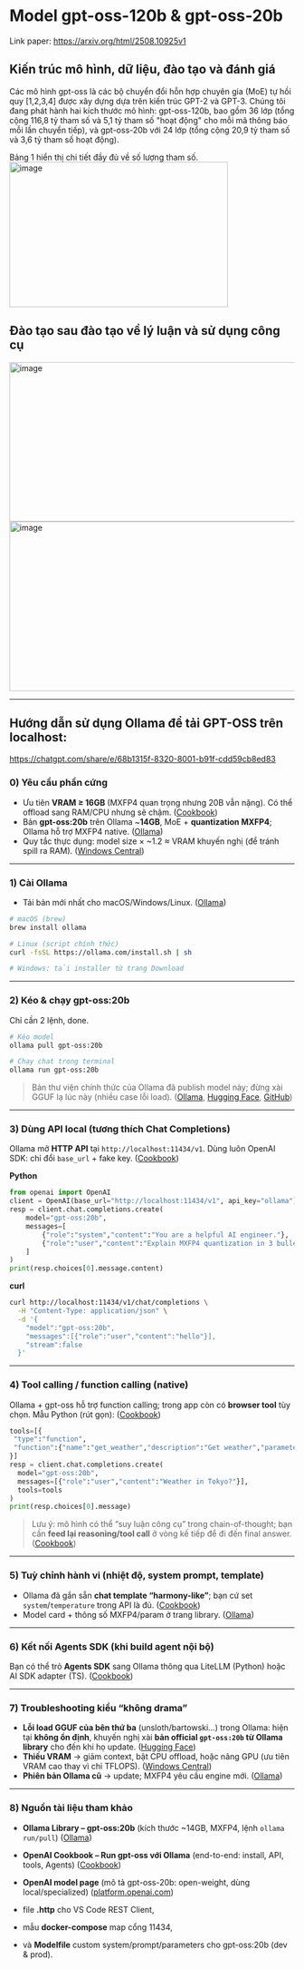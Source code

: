 # Model gpt-oss-120b & gpt-oss-20b

Link paper: https://arxiv.org/html/2508.10925v1

## Kiến trúc mô hình, dữ liệu, đào tạo và đánh giá
Các mô hình gpt-oss là các bộ chuyển đổi hỗn hợp chuyên gia (MoE) tự hồi quy [1,2,3,4] được xây dựng dựa trên kiến ​​trúc GPT-2 và GPT-3. 
Chúng tôi đang phát hành hai kích thước mô hình: gpt-oss-120b, bao gồm 36 lớp (tổng cộng 116,8 tỷ tham số và 5,1 tỷ tham số "hoạt động" cho mỗi mã thông báo mỗi lần chuyển tiếp), và gpt-oss-20b với 24 lớp (tổng cộng 20,9 tỷ tham số và 3,6 tỷ tham số hoạt động). 

Bảng 1 hiển thị chi tiết đầy đủ về số lượng tham số.
<img width="386" height="256" alt="image" src="https://github.com/user-attachments/assets/e0395f78-9b1c-4659-84fe-cb1a93b9745c" />

## Đào tạo sau đào tạo về lý luận và sử dụng công cụ
<img width="847" height="281" alt="image" src="https://github.com/user-attachments/assets/1bfbc6e4-d900-49cc-98ea-18025887865e" />
<img width="648" height="299" alt="image" src="https://github.com/user-attachments/assets/8cc0bfa9-398e-4cd1-8993-0f60ced0f596" />

---
## Hướng dẫn sử dụng Ollama để tải GPT-OSS trên localhost: 
https://chatgpt.com/share/e/68b1315f-8320-8001-b91f-cdd59cb8ed83

### 0) Yêu cầu phần cứng

* Ưu tiên **VRAM ≥ 16GB** (MXFP4 quan trọng nhưng 20B vẫn nặng). Có thể offload sang RAM/CPU nhưng sẽ chậm. ([Cookbook][1])
* Bản **gpt-oss:20b** trên Ollama \~**14GB**, MoE + **quantization MXFP4**; Ollama hỗ trợ MXFP4 native. ([Ollama][2])
* Quy tắc thực dụng: model size × \~1.2 ≈ VRAM khuyến nghị (để tránh spill ra RAM). ([Windows Central][3])

---

### 1) Cài Ollama

* Tải bản mới nhất cho macOS/Windows/Linux. ([Ollama][2])

```bash
# macOS (brew)
brew install ollama

# Linux (script chính thức)
curl -fsSL https://ollama.com/install.sh | sh

# Windows: tải installer từ trang Download
```

---

### 2) Kéo & chạy gpt-oss:20b

Chỉ cần 2 lệnh, done.

```bash
# Kéo model
ollama pull gpt-oss:20b

# Chạy chat trong terminal
ollama run gpt-oss:20b
```

> Bản thư viện chính thức của Ollama đã publish model này; đừng xài GGUF lạ lúc này (nhiều case lỗi load). ([Ollama][2], [Hugging Face][4], [GitHub][5])

---

### 3) Dùng API local (tương thích Chat Completions)

Ollama mở **HTTP API** tại `http://localhost:11434/v1`. Dùng luôn OpenAI SDK: chỉ đổi `base_url` + fake key. ([Cookbook][1])

**Python**

```python
from openai import OpenAI
client = OpenAI(base_url="http://localhost:11434/v1", api_key="ollama")
resp = client.chat.completions.create(
    model="gpt-oss:20b",
    messages=[
        {"role":"system","content":"You are a helpful AI engineer."},
        {"role":"user","content":"Explain MXFP4 quantization in 3 bullets."}
    ]
)
print(resp.choices[0].message.content)
```

**curl**

```bash
curl http://localhost:11434/v1/chat/completions \
  -H "Content-Type: application/json" \
  -d '{
    "model":"gpt-oss:20b",
    "messages":[{"role":"user","content":"hello"}],
    "stream":false
  }'
```

---

### 4) Tool calling / function calling (native)

Ollama + gpt-oss hỗ trợ function calling; trong app còn có **browser tool** tùy chọn. Mẫu Python (rút gọn): ([Cookbook][1])

```python
tools=[{
 "type":"function",
 "function":{"name":"get_weather","description":"Get weather","parameters":{"type":"object","properties":{"city":{"type":"string"}},"required":["city"]}}
}]
resp = client.chat.completions.create(
  model="gpt-oss:20b",
  messages=[{"role":"user","content":"Weather in Tokyo?"}],
  tools=tools
)
print(resp.choices[0].message)
```

> Lưu ý: mô hình có thể “suy luận công cụ” trong chain-of-thought; bạn cần **feed lại reasoning/tool call** ở vòng kế tiếp để đi đến final answer. ([Cookbook][1])

---

### 5) Tuỳ chỉnh hành vi (nhiệt độ, system prompt, template)

* Ollama đã gắn sẵn **chat template “harmony-like”**; bạn cứ set `system`/`temperature` trong API là đủ. ([Cookbook][1])
* Model card + thông số MXFP4/param ở trang library. ([Ollama][2])

---

### 6) Kết nối Agents SDK (khi build agent nội bộ)

Bạn có thể trỏ **Agents SDK** sang Ollama thông qua LiteLLM (Python) hoặc AI SDK adapter (TS). ([Cookbook][1])

---

### 7) Troubleshooting kiểu “không drama”

* **Lỗi load GGUF của bên thứ ba** (unsloth/bartowski…) trong Ollama: hiện tại **không ổn định**, khuyến nghị xài **bản official `gpt-oss:20b` từ Ollama library** cho đến khi họ update. ([Hugging Face][4])
* **Thiếu VRAM** → giảm context, bật CPU offload, hoặc nâng GPU (ưu tiên VRAM cao thay vì chỉ TFLOPS). ([Windows Central][3])
* **Phiên bản Ollama cũ** → update; MXFP4 yêu cầu engine mới. ([Ollama][2])

---

### 8) Nguồn tài liệu tham khảo

* **Ollama Library – gpt-oss:20b** (kích thước \~14GB, MXFP4, lệnh `ollama run/pull`) ([Ollama][2])
* **OpenAI Cookbook – Run gpt-oss với Ollama** (end-to-end: install, API, tools, Agents) ([Cookbook][1])
* **OpenAI model page** (mô tả gpt-oss-20b: open-weight, dùng local/specialized) ([platform.openai.com][6])

* file **.http** cho VS Code REST Client,
* mẫu **docker-compose** map cổng 11434,
* và **Modelfile** custom system/prompt/parameters cho gpt-oss:20b (dev & prod).
  
[1]: https://cookbook.openai.com/articles/gpt-oss/run-locally-ollama "How to run gpt-oss locally with Ollama"
[2]: https://ollama.com/library/gpt-oss%3A20b "gpt-oss:20b"
[3]: https://www.windowscentral.com/artificial-intelligence/just-what-sort-of-gpu-do-you-need-to-run-local-ai-with-ollama-the-answer-isnt-as-expensive-as-you-might-think?utm_source=chatgpt.com "Just what sort of GPU do you need to run local AI with Ollama? - The answer isn't as expensive as you might think"
[4]: https://huggingface.co/unsloth/gpt-oss-20b-GGUF/discussions/17?utm_source=chatgpt.com "unsloth/gpt-oss-20b-GGUF · ollama load error - Hugging Face"
[5]: https://github.com/ollama/ollama/issues/11714?utm_source=chatgpt.com "gpt-oss 20b gguf model fail to run · Issue #11714 · ollama/ollama"
[6]: https://platform.openai.com/docs/models/gpt-oss-20b?utm_source=chatgpt.com "Model - OpenAI API"
